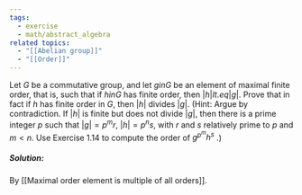 ```yaml
---
tags:
  - exercise
  - math/abstract_algebra
related topics:
  - "[[Abelian group]]"
  - "[[Order]]"
---
```

Let $G$ be a commutative group, and let $g in G$ be an element of maximal finite order, that is, such that if $h in G$ has finite order, then $|h| lt.eq |g|$. Prove that in fact if $h$ has finite order in $G$, then $|h|$ divides $|g|$. (Hint: Argue by contradiction. If $|h|$ is finite but does not divide $|g|$, then there is a prime integer $p$ such that $|g| = p^mr$, $|h| = p^ns$, with $r$ and $s$ relatively prime to $p$ and $m < n$. Use Exercise 1.14 to compute the order of $g^{p^m} h^s$ .)
##### Solution:
By [[Maximal order element is multiple of all orders]].